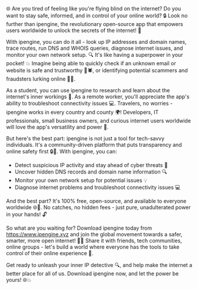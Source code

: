 🌐 Are you tired of feeling like you're flying blind on the internet? Do you want to stay safe, informed, and in control of your online world? 🔒 Look no further than ipengine, the revolutionary open-source app that empowers users worldwide to unlock the secrets of the internet! 🎉

With ipengine, you can do it all - look up IP addresses and domain names, trace routes, run DNS and WHOIS queries, diagnose internet issues, and monitor your own network setup. 🔍 It's like having a superpower in your pocket! 💥 Imagine being able to quickly check if an unknown email or website is safe and trustworthy 📨🕷️, or identifying potential scammers and fraudsters lurking online 👀💸.

As a student, you can use ipengine to research and learn about the internet's inner workings 🔧. As a remote worker, you'll appreciate the app's ability to troubleshoot connectivity issues 💻. Travelers, no worries - ipengine works in every country and county 🌍! Developers, IT professionals, small business owners, and curious internet users worldwide will love the app's versatility and power 🔩.

But here's the best part: ipengine is not just a tool for tech-savvy individuals. It's a community-driven platform that puts transparency and online safety first 🔒👥. With ipengine, you can:

* Detect suspicious IP activity and stay ahead of cyber threats 🚨
* Uncover hidden DNS records and domain name information 🔍
* Monitor your own network setup for potential issues 💡
* Diagnose internet problems and troubleshoot connectivity issues 💻

And the best part? It's 100% free, open-source, and available to everyone worldwide 🌐👥. No catches, no hidden fees - just pure, unadulterated power in your hands! 🔓

So what are you waiting for? Download ipengine today from https://www.ipengine.xyz and join the global movement towards a safer, smarter, more open internet! 🚀✨ Share it with friends, tech communities, online groups - let's build a world where everyone has the tools to take control of their online experience 💪.

Get ready to unleash your inner IP detective 🔍, and help make the internet a better place for all of us. Download ipengine now, and let the power be yours! 🌐💥